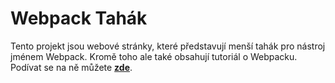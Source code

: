 # Webpack Tahák

Tento projekt jsou webové stránky, které představují menší tahák pro nástroj jménem Webpack. Kromě toho ale také obsahují tutoriál o Webpacku. Podívat se na ně můžete __[zde](https://jirkasa.github.io/webpack-tahak/)__.
